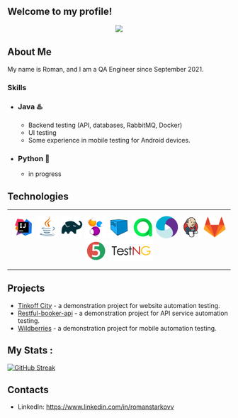 ## Welcome to my profile!
<div id="header" align="center">
  <img src="https://media.giphy.com/media/a1ipAJgNqhs25L8371/giphy.gif" width="800"/>
</div>



## About Me
My name is Roman, and I am a QA Engineer since September 2021. 

### Skills
- ### Java :hotsprings: 
    - Backend testing (API, databases, RabbitMQ, Docker)
    - UI testing
    - Some experience in mobile testing for Android devices.
- ### Python :snake:
  - in progress

## Technologies
------------------------------------------------------------------------
<p align="center">
<img src="icons/Idea.svg" width="50" height="50"  alt="IDEA"/></a>
<img src="icons/Java.svg" width="50" height="50"  alt="Java"/></a>
<img src="icons/Gradle.svg" width="50" height="50"  alt="Gradle"/></a>
<img src="icons/Selenide.svg" width="50" height="50"  alt="Selenide"/></a>
<img src="icons/Selenoid.svg" width="50" height="50"  alt="Selenoid"/></a>
<img src="icons/Allure_TO.svg" width="50" height="50"  alt="Allure TestOps"/></a>
<img src="icons/Appium.svg" width="50" height="50"  alt="Appium"/></a>
<img src="icons/Jenkins.svg" width="50" height="50"  alt="Jenkins"/></a>
<img src="icons/gitlab.png" width="50" height="50"  alt="gitlab"/></a>
<img src="icons/Junit5.svg" width="50" height="50"  alt="JUnit 5"/></a>
<img src="icons/testng.png" width="100" height="50"  alt="testng"/></a>

------------------------------------------------------------------------

## Projects
- <a target="_blank" href="https://github.com/ReStarkov/tinkoffTests">Tinkoff City</a> - a demonstration project for website automation testing. 
- <a target="_blank" href="https://github.com/ReStarkov/restful-booker-api">Restful-booker-api</a> - a demonstration project for API service automation testing.
- <a target="_blank" href="https://github.com/ReStarkov/wb_mobile">Wildberries</a> - a demonstration project for mobile automation testing.

## My Stats :
[![GitHub Streak](http://github-readme-streak-stats.herokuapp.com?user=ReStarkov&theme=dark&background=000000)](https://git.io/streak-stats)

## Contacts
- LinkedIn: https://www.linkedin.com/in/romanstarkovv
